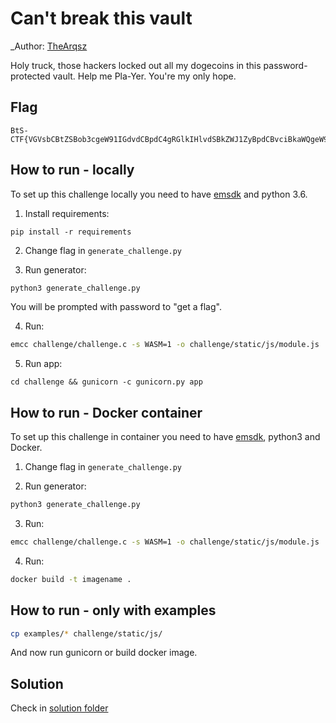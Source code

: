 # Can't break this vault

_Author: [TheArqsz](https://github.com/TheArqsz)

Holy truck, those hackers locked out all my dogecoins in this password-protected vault. Help me Pla-Yer. You're my only hope.

## Flag

```
BtS-CTF{VGVsbCBtZSBob3cgeW91IGdvdCBpdC4gRGlkIHlvdSBkZWJ1ZyBpdCBvciBkaWQgeW91IGp1c3QgcmVhZCB0aGUgZmxhZyBmcm9tIHdhc20gZmlsZT8gSSBhbSBraW5kYSBjdXJpb3VzLiAvQXJxc3ou}
```

## How to run - locally

To set up this challenge locally you need to have [emsdk](https://github.com/emscripten-core/emsdk) and python 3.6.

1. Install requirements:
```
pip install -r requirements
```
2. Change flag in `generate_challenge.py`

3. Run generator:
```bash
python3 generate_challenge.py
```

You will be prompted with password to "get a flag".

4. Run:
```bash
emcc challenge/challenge.c -s WASM=1 -o challenge/static/js/module.js  -s NO_EXIT_RUNTIME=1  -s EXPORTED_FUNCTIONS="['_calculate']" -s "EXTRA_EXPORTED_RUNTIME_METHODS=['cwrap']"
```

5. Run app:
```
cd challenge && gunicorn -c gunicorn.py app
```

## How to run - Docker container

To set up this challenge in container you need to have [emsdk](https://github.com/emscripten-core/emsdk), python3 and Docker.

1. Change flag in `generate_challenge.py`

2. Run generator:
```bash
python3 generate_challenge.py
```

3. Run:
```bash
emcc challenge/challenge.c -s WASM=1 -o challenge/static/js/module.js  -s NO_EXIT_RUNTIME=1  -s EXPORTED_FUNCTIONS="['_calculate']" -s "EXTRA_EXPORTED_RUNTIME_METHODS=['cwrap']"
```

4. Run:
```bash
docker build -t imagename .
```

## How to run - only with examples

```bash
cp examples/* challenge/static/js/ 
```
And now run gunicorn or build docker image.

## Solution

Check in [solution folder](./solution/README.md)



